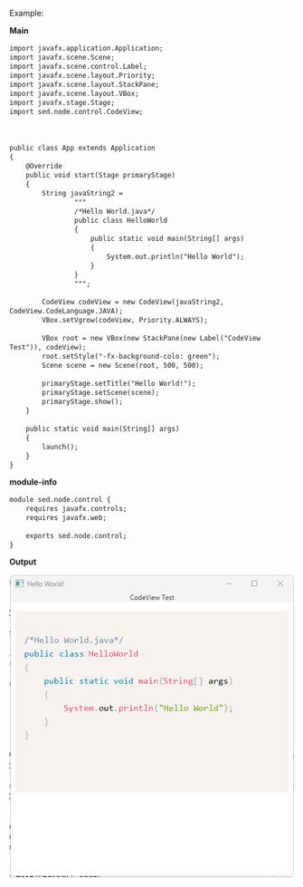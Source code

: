 Example:

**Main**

    import javafx.application.Application;
    import javafx.scene.Scene;
    import javafx.scene.control.Label;
    import javafx.scene.layout.Priority;
    import javafx.scene.layout.StackPane;
    import javafx.scene.layout.VBox;
    import javafx.stage.Stage;
    import sed.node.control.CodeView;
    
    
    
    public class App extends Application 
    {
        @Override
        public void start(Stage primaryStage) 
        {
            String javaString2 =
                    """
                    /*Hello World.java*/
                    public class HelloWorld
                    {
                        public static void main(String[] args)
                        {
                            System.out.println("Hello World");
                        }
                    }
                    """;
    
            CodeView codeView = new CodeView(javaString2, CodeView.CodeLanguage.JAVA);
            VBox.setVgrow(codeView, Priority.ALWAYS);
    
            VBox root = new VBox(new StackPane(new Label("CodeView Test")), codeView);
            root.setStyle("-fx-background-colo: green");
            Scene scene = new Scene(root, 500, 500);
    
            primaryStage.setTitle("Hello World!");
            primaryStage.setScene(scene);
            primaryStage.show();
        }
    
        public static void main(String[] args) 
        {
            launch();
        }
    }

**module-info**

    module sed.node.control {
        requires javafx.controls;
        requires javafx.web;
        
        exports sed.node.control;
    }


**Output**

![Output](src/main/resources/images/codeview_output.png)
     
